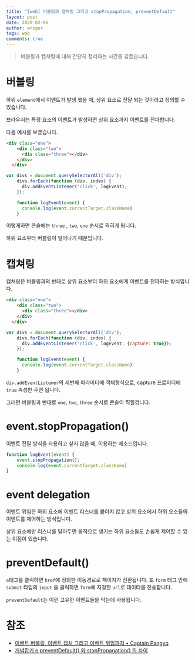 ```yaml
---
title: "[web] 버블링과 캡쳐링 그리고 stopPropagation, preventDefault"
layout: post
date: 2020-02-06
author: wnsgur
tags: web
comments: true
---
```


> 버블링과 캡쳐링에 대해 간단히 정리하는 시간을 갖겠습니다.  

# 버블링
하위 `element`에서 이벤트가 발생 했을 때, 상위 요소로 전달 되는 것이라고 정의할 수 있습니다.

브라우저는  특정 요소의 이벤트가 발생하면 상위 요소까지 이벤트를 전파합니다.

다음 예시를 보겠습니다.

```html
<div class="one">
    <div class="two">
      <div class="three"></div>
    </div>
  </div>
```

```js
var divs = document.querySelectorAll('div');
    divs.forEach(function (div, index) {
      div.addEventListener('click', logEvent);
    });

    function logEvent(event) {
      console.log(event.currentTarget.className)
    }
```

이렇게하면 콘솔에는 `three` , `two`, `one` 순서로 찍히게 됩니다.

하위 요소부터 버블링이 일어나기 때문입니다.

# 캡쳐링
캡쳐링은 버블링과의 반대로 상위 요소부터 하위 요소에게 이벤트를 전파하는 방식입니다.

```html
<div class="one">
    <div class="two">
      <div class="three"></div>
    </div>
  </div>
```

```js
var divs = document.querySelectorAll('div');
    divs.forEach(function (div, index) {
      div.addEventListener('click', logEvent, {capture: true});
    });

    function logEvent(event) {
      console.log(event.currentTarget.className)
    }
```

`div.addEventListener`의 세번째 파라미터에 객체형식으로, capture 프로퍼티에 `true` 속성만 주면 됩니다.

그러면 버블링과 반대로 `one`, `two`, `three` 순서로 콘솔이 찍힐겁니다.


# event.stopPropagation()
이벤트 전달 방식을 사용하고 싶지 않을 때, 이용하는 메소드입니다.

```js
function logEvent(event) {
	event.stopPropagation();
	console.log(event.currentTarget.className)
}
```


# event delegation
이벤트 위임은 하위 요소에 이벤트 리스너를 붙이지 않고 상위 요소에서 하위 요소들의 이벤트를 제어하는 방식입니다.

상위 요소에만 리스너를 달아두면 동적으로 생기는 하위 요소들도 손쉽게 제어할 수 있는 이점이 있습니다.

# preventDefault()
`a`태그를 클릭하면 `href`에 정의한 이동경로로 페이지가 전환됩니다. 또 `form` 태그 안에 `submit` 타입의 `input` 을 클릭하면 `form`에 지정한 `url`로 데이터를 전송합니다.

`preventDefault`는 이런 고유한 이벤트들을 막는데 사용됩니다.



# 참조
- [이벤트 버블링, 이벤트 캡처 그리고 이벤트 위임까지 • Captain Pangyo](https://joshua1988.github.io/web-development/javascript/event-propagation-delegation/)
- [개념잡기 e.preventDefault() 와 stopPropagation() 의 차이](https://pa-pico.tistory.com/20)
